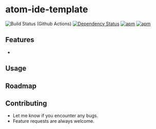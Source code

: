 # atom-ide-template

![Build Status (Github Actions)](https://github.com/aminya/atom-ide-template/workflows/CI/badge.svg)
[![Dependency Status](https://david-dm.org/aminya/atom-ide-template.svg)](https://david-dm.org/aminya/atom-ide-template)
[![apm](https://img.shields.io/apm/dm/atom-ide-template.svg)](https://github.com/aminya/atom-ide-template)
[![apm](https://img.shields.io/apm/v/atom-ide-template.svg)](https://github.com/aminya/atom-ide-template)

## Features

-

## Usage

## Roadmap

## Contributing

- Let me know if you encounter any bugs.
- Feature requests are always welcome.
